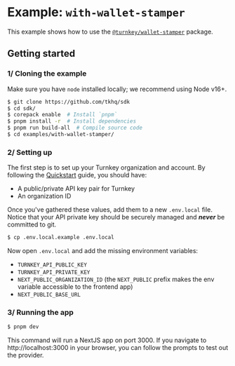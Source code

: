 # Example: `with-wallet-stamper`

This example shows how to use the [`@turnkey/wallet-stamper`](https://www.npmjs.com/package/@turnkey/wallet-stamper) package.

## Getting started

### 1/ Cloning the example

Make sure you have `node` installed locally; we recommend using Node v16+.

```bash
$ git clone https://github.com/tkhq/sdk
$ cd sdk/
$ corepack enable  # Install `pnpm`
$ pnpm install -r  # Install dependencies
$ pnpm run build-all  # Compile source code
$ cd examples/with-wallet-stamper/
```

### 2/ Setting up

The first step is to set up your Turnkey organization and account. By following the [Quickstart](https://docs.turnkey.com/getting-started/quickstart) guide, you should have:

- A public/private API key pair for Turnkey
- An organization ID

Once you've gathered these values, add them to a new `.env.local` file. Notice that your API private key should be securely managed and **_never_** be committed to git.

```bash
$ cp .env.local.example .env.local
```

Now open `.env.local` and add the missing environment variables:

- `TURNKEY_API_PUBLIC_KEY`
- `TURNKEY_API_PRIVATE_KEY`
- `NEXT_PUBLIC_ORGANIZATION_ID` (the `NEXT_PUBLIC` prefix makes the env variable accessible to the frontend app)
- `NEXT_PUBLIC_BASE_URL`

### 3/ Running the app

```bash
$ pnpm dev
```

This command will run a NextJS app on port 3000. If you navigate to http://localhost:3000 in your browser, you can follow the prompts to test out the provider.
